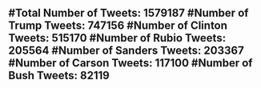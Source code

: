 #Total Number of Tweets: 1579187 
#Number of Trump Tweets: 747156
#Number of Clinton Tweets: 515170
#Number of Rubio Tweets: 205564
#Number of Sanders Tweets: 203367
#Number of Carson Tweets: 117100
#Number of Bush Tweets: 82119
---
